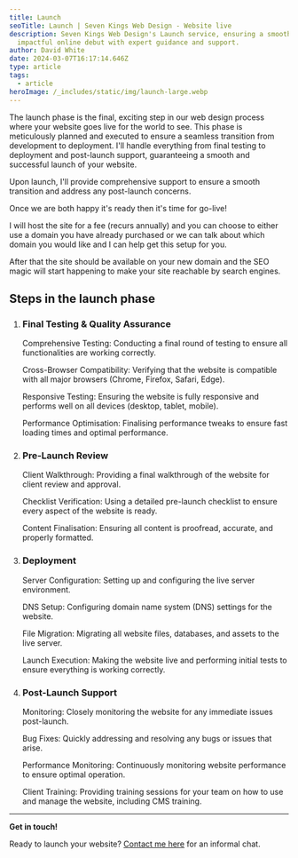 ```yaml
---
title: Launch
seoTitle: Launch | Seven Kings Web Design - Website live
description: Seven Kings Web Design's Launch service, ensuring a smooth and
  impactful online debut with expert guidance and support.
author: David White
date: 2024-03-07T16:17:14.646Z
type: article
tags:
  - article
heroImage: /_includes/static/img/launch-large.webp
---
```

The launch phase is the final, exciting step in our web design process where your website goes live for the world to see. This phase is meticulously planned and executed to ensure a seamless transition from development to deployment. I'll handle everything from final testing to deployment and post-launch support, guaranteeing a smooth and successful launch of your website.

Upon launch, I'll provide comprehensive support to ensure a smooth transition and address any post-launch concerns.

Once we are both happy it's ready then it's time for go-live!

I will host the site for a fee (recurs annually) and you can choose to either use a domain you have already purchased or we can talk about which domain you would like and I can help get this setup for you.

After that the site should be available on your new domain and the SEO magic will start happening to make your site reachable by search engines.

## **Steps in the launch phase**

1. ### Final Testing & Quality Assurance

   Comprehensive Testing: Conducting a final round of testing to ensure all functionalities are working correctly.

   Cross-Browser Compatibility: Verifying that the website is compatible with all major browsers (Chrome, Firefox, Safari, Edge).

   Responsive Testing: Ensuring the website is fully responsive and performs well on all devices (desktop, tablet, mobile).

   Performance Optimisation: Finalising performance tweaks to ensure fast loading times and optimal performance.
2. ### Pre-Launch Review

   Client Walkthrough: Providing a final walkthrough of the website for client review and approval.

   Checklist Verification: Using a detailed pre-launch checklist to ensure every aspect of the website is ready.

   Content Finalisation: Ensuring all content is proofread, accurate, and properly formatted.
3. ### Deployment

   Server Configuration: Setting up and configuring the live server environment.

   DNS Setup: Configuring domain name system (DNS) settings for the website.

   File Migration: Migrating all website files, databases, and assets to the live server.

   Launch Execution: Making the website live and performing initial tests to ensure everything is working correctly.
4. ### Post-Launch Support

   Monitoring: Closely monitoring the website for any immediate issues post-launch.

   Bug Fixes: Quickly addressing and resolving any bugs or issues that arise.

   Performance Monitoring: Continuously monitoring website performance to ensure optimal operation.

   Client Training: Providing training sessions for your team on how to use and manage the website, including CMS training.

- - -

**Get in touch!**

Ready to launch your website? [Contact me here](/about/) for an informal chat.
